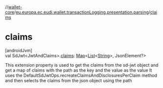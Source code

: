 //[wallet-core](../../index.md)/[eu.europa.ec.eudi.wallet.transactionLogging.presentation.parsing](index.md)/[claims](claims.md)

# claims

[androidJvm]\
val SdJwt&lt;JwtAndClaims&gt;.[claims](claims.md): [Map](https://kotlinlang.org/api/latest/jvm/stdlib/kotlin-stdlib/kotlin.collections/-map/index.html)&lt;[List](https://kotlinlang.org/api/latest/jvm/stdlib/kotlin-stdlib/kotlin.collections/-list/index.html)&lt;[String](https://kotlinlang.org/api/latest/jvm/stdlib/kotlin-stdlib/kotlin/-string/index.html)&gt;, JsonElement?&gt;

This extension property is used to get the claims from the sd-jwt object and get a map of claims with the path as the key and the value as the value It uses the DefaultSdJwtOps.recreateClaimsAndDisclosuresPerClaim method and then selects the claims from the json object using the path
